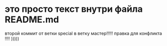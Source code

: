 # это просто текст внутри файла README.md

второй коммит от ветки special в ветку мастер!!!!! правка для конфликта !!!! )))))


